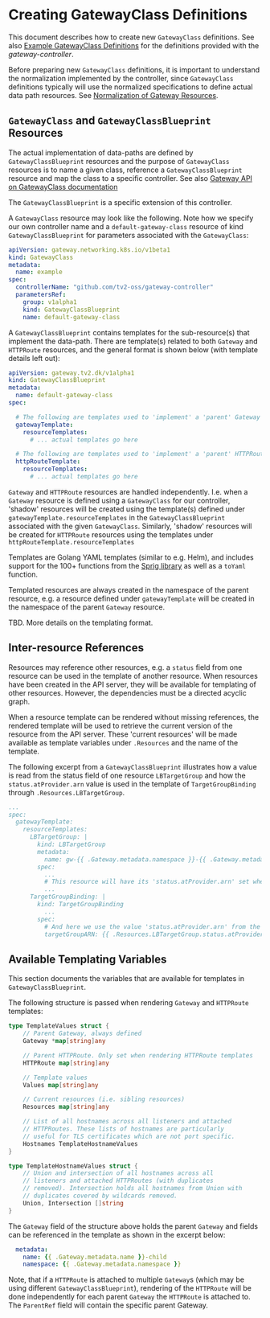 # Creating GatewayClass Definitions

This document describes how to create new `GatewayClass`
definitions. See also [Example GatewayClass
Definitions](example-gatewayclasses.md) for the definitions provided
with the *gateway-controller*.

Before preparing new `GatewayClass` definitions, it is important to
understand the normalization implemented by the controller, since
`GatewayClass` definitions typically will use the normalized
specifications to define actual data path resources. See
[Normalization of Gateway Resources](normalization.md).

## `GatewayClass` and `GatewayClassBlueprint` Resources

The actual implementation of data-paths are defined by
`GatewayClassBlueprint` resources and the purpose of `GatewayClass`
resources is to name a given class, reference a
`GatewayClassBlueprint` resource and map the class to a specific
controller. See also [Gateway API on GatewayClass
documentation](https://gateway-api.sigs.k8s.io/references/spec/#gateway.networking.k8s.io/v1beta1.GatewayClass)

The `GatewayClassBlueprint` is a specific extension of this
controller.

A `GatewayClass` resource may look like the following. Note how we
specify our own controller name and a `default-gateway-class` resource
of kind `GatewayClassBlueprint` for parameters associated with the
`GatewayClass`:

```yaml
apiVersion: gateway.networking.k8s.io/v1beta1
kind: GatewayClass
metadata:
  name: example
spec:
  controllerName: "github.com/tv2-oss/gateway-controller"
  parametersRef:
    group: v1alpha1
    kind: GatewayClassBlueprint
    name: default-gateway-class
```

A `GatewayClassBlueprint` contains templates for the sub-resource(s)
that implement the data-path. There are template(s) related to both
`Gateway` and `HTTPRoute` resources, and the general format is shown
below (with template details left out):

```yaml
apiVersion: gateway.tv2.dk/v1alpha1
kind: GatewayClassBlueprint
metadata:
  name: default-gateway-class
spec:

  # The following are templates used to 'implement' a 'parent' Gateway
  gatewayTemplate:
    resourceTemplates:
      # ... actual templates go here

  # The following are templates used to 'implement' a 'parent' HTTPRoute
  httpRouteTemplate:
    resourceTemplates:
      # ... actual templates go here
```

`Gateway` and `HTTPRoute` resources are handled independently.
I.e. when a `Gateway` resource is defined using a `GatewayClass` for
our controller, 'shadow' resources will be created using the
template(s) defined under `gatewayTemplate.resourceTemplates` in the
`GatewayClassBlueprint` associated with the given
`GatewayClass`. Similarly, 'shadow' resources will be created for
`HTTPRoute` resources using the templates under
`httpRouteTemplate.resourceTemplates`

Templates are Golang YAML templates (similar to e.g. Helm), and
includes support for the 100+ functions from the [Sprig
library](http://masterminds.github.io/sprig) as well as a `toYaml`
function.

Templated resources are always created in the namespace of the parent
resource, e.g. a resource defined under `gatewayTemplate` will be
created in the namespace of the parent `Gateway` resource.


TBD. More details on the templating format.


## Inter-resource References

Resources may reference other resources, e.g. a `status` field from
one resource can be used in the template of another resource. When
resources have been created in the API server, they will be available
for templating of other resources. However, the dependencies must be a
directed acyclic graph.

When a resource template can be rendered without missing references,
the rendered template will be used to retrieve the current version of
the resource from the API server. These 'current resources' will be
made available as template variables under `.Resources` and the name
of the template.

The following excerpt from a `GatewayClassBlueprint` illustrates how a
value is read from the status field of one resource `LBTargetGroup`
and how the `status.atProvider.arn` value is used in the template of
`TargetGroupBinding` through `.Resources.LBTargetGroup`.

```yaml
...
spec:
  gatewayTemplate:
    resourceTemplates:
      LBTargetGroup: |
        kind: LBTargetGroup
        metadata:
          name: gw-{{ .Gateway.metadata.namespace }}-{{ .Gateway.metadata.name }}
        spec:
          ...
          # This resource will have its 'status.atProvider.arn' set when resource is created
          ...
      TargetGroupBinding: |
        kind: TargetGroupBinding
          ...
        spec:
          # And here we use the value 'status.atProvider.arn' from the 'LBTargetGroup' resource
          targetGroupARN: {{ .Resources.LBTargetGroup.status.atProvider.arn }}
```

## Available Templating Variables

This section documents the variables that are available for templates
in `GatewayClassBlueprint`.

The following structure is passed when rendering `Gateway` and
`HTTPRoute` templates:

```go
type TemplateValues struct {
	// Parent Gateway, always defined
	Gateway *map[string]any

	// Parent HTTPRoute. Only set when rendering HTTPRoute templates
	HTTPRoute map[string]any

	// Template values
	Values map[string]any

	// Current resources (i.e. sibling resources)
	Resources map[string]any

	// List of all hostnames across all listeners and attached
	// HTTPRoutes. These lists of hostnames are particularly
	// useful for TLS certificates which are not port specific.
	Hostnames TemplateHostnameValues
}

type TemplateHostnameValues struct {
	// Union and intersection of all hostnames across all
	// listeners and attached HTTPRoutes (with duplicates
	// removed). Intersection holds all hostnames from Union with
	// duplicates covered by wildcards removed.
	Union, Intersection []string
}
```

The `Gateway` field of the structure above holds the parent `Gateway`
and fields can be referenced in the template as shown in the excerpt
below:

```yaml
  metadata:
    name: {{ .Gateway.metadata.name }}-child
    namespace: {{ .Gateway.metadata.namespace }}
```

Note, that if a `HTTPRoute` is attached to multiple `Gateway`s (which
may be using different `GatewayClassBlueprint`), rendering of the
`HTTPRoute` will be done independently for each parent `Gateway` the
`HTTPRoute` is attached to. The `ParentRef` field will contain the
specific parent Gateway.
